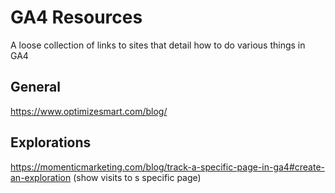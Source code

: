 # GA4 Resources

A loose collection of links to sites that detail how to do various things in GA4

## General

https://www.optimizesmart.com/blog/

## Explorations

https://momenticmarketing.com/blog/track-a-specific-page-in-ga4#create-an-exploration (show visits to s specific page)
